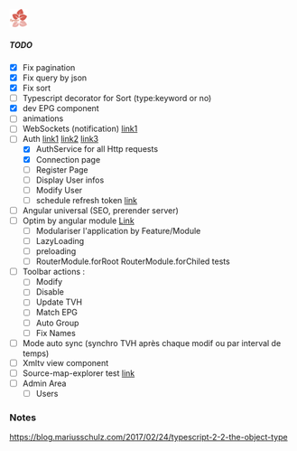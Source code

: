 ﻿![alt text](https://github.com/Fazzani/Synker2/blob/master/WebClient/wwwroot/favicon-32x32.png?raw=true)
##### TODO

- [x] Fix pagination
- [x] Fix query by json
- [x] Fix sort
- [ ] Typescript decorator for Sort (type:keyword or no)
- [x] dev EPG component
- [ ] animations
- [ ] WebSockets (notification) [link1](https://tutorialedge.net/typescript/angular/angular-websockets-tutorial/)
- [ ] Auth [link1](http://www.c-sharpcorner.com/article/authentication-with-angular-2-app-front-end-and-asp-net-webapi-backend/) [link2](https://github.com/auth0/angular2-jwt/tree/v1.0) [link3](https://auth0.com/blog/introducing-angular2-jwt-a-library-for-angular2-authentication/)
  - [x] AuthService for all Http requests 
  - [x] Connection page
  - [ ] Register Page
  - [ ] Display User infos
  - [ ] Modify User
  - [ ] schedule refresh token [link](http://blog.ionic.io/ionic-2-and-auth0/)
- [ ] Angular universal (SEO, prerender server)
- [ ] Optim by angular module [Link](https://angular.io/guide/ngmodule#feature-modules)
  - [ ] Modulariser l'application by Feature/Module
  - [ ] LazyLoading
  - [ ] preloading
  - [ ] RouterModule.forRoot RouterModule.forChiled tests
- [ ] Toolbar actions :
    - [ ] Modify
    - [ ] Disable
    - [ ] Update TVH
    - [ ] Match EPG
    - [ ] Auto Group
    - [ ] Fix Names
- [ ] Mode auto sync (synchro TVH après chaque modif ou par interval de temps)
- [ ] Xmltv view component
- [ ] Source-map-explorer test [link](https://www.npmjs.com/package/source-map-explorer)
- [ ] Admin Area
  - [ ] Users

### Notes
https://blog.mariusschulz.com/2017/02/24/typescript-2-2-the-object-type

